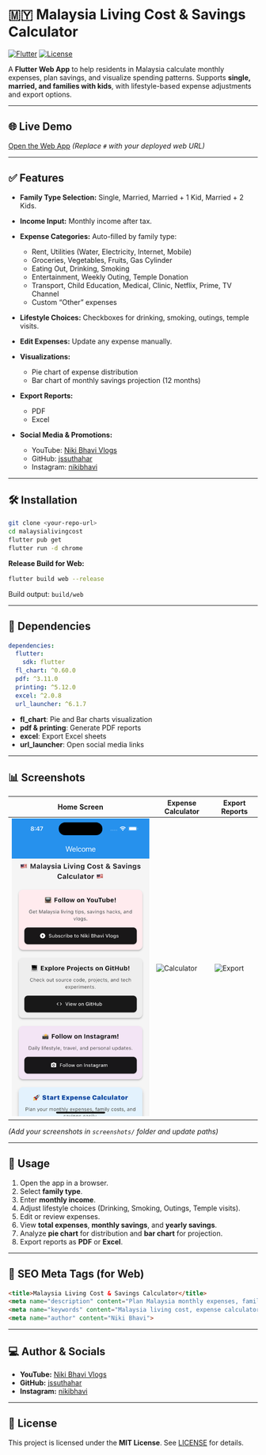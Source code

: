 
# 🇲🇾 Malaysia Living Cost & Savings Calculator

[![Flutter](https://img.shields.io/badge/Flutter-3.13-blue?logo=flutter\&logoColor=white)](https://flutter.dev/) [![License](https://img.shields.io/badge/License-MIT-green)](LICENSE)

A **Flutter Web App** to help residents in Malaysia calculate monthly expenses, plan savings, and visualize spending patterns. Supports **single, married, and families with kids**, with lifestyle-based expense adjustments and export options.

---

## 🌐 Live Demo

[Open the Web App](#)
*(Replace `#` with your deployed web URL)*

---

## ✅ Features

* **Family Type Selection:** Single, Married, Married + 1 Kid, Married + 2 Kids.
* **Income Input:** Monthly income after tax.
* **Expense Categories:** Auto-filled by family type:

  * Rent, Utilities (Water, Electricity, Internet, Mobile)
  * Groceries, Vegetables, Fruits, Gas Cylinder
  * Eating Out, Drinking, Smoking
  * Entertainment, Weekly Outing, Temple Donation
  * Transport, Child Education, Medical, Clinic, Netflix, Prime, TV Channel
  * Custom “Other” expenses
* **Lifestyle Choices:** Checkboxes for drinking, smoking, outings, temple visits.
* **Edit Expenses:** Update any expense manually.
* **Visualizations:**

  * Pie chart of expense distribution
  * Bar chart of monthly savings projection (12 months)
* **Export Reports:**

  * PDF
  * Excel
* **Social Media & Promotions:**

  * YouTube: [Niki Bhavi Vlogs](https://www.youtube.com/@nikibhavi)
  * GitHub: [jssuthahar](https://github.com/jssuthahar)
  * Instagram: [nikibhavi](https://www.instagram.com/nikibhavi/)

---

## 🛠 Installation

```bash
git clone <your-repo-url>
cd malaysialivingcost
flutter pub get
flutter run -d chrome
```

**Release Build for Web:**

```bash
flutter build web --release
```

Build output: `build/web`

---

## 🧰 Dependencies

```yaml
dependencies:
  flutter:
    sdk: flutter
  fl_chart: ^0.60.0
  pdf: ^3.11.0
  printing: ^5.12.0
  excel: ^2.0.8
  url_launcher: ^6.1.7
```

* **fl\_chart**: Pie and Bar charts visualization
* **pdf & printing**: Generate PDF reports
* **excel**: Export Excel sheets
* **url\_launcher**: Open social media links

---

## 📊 Screenshots

| Home Screen                   | Expense Calculator                        | Export Reports                    |
| ----------------------------- | ----------------------------------------- | --------------------------------- |
| ![Home](screenshots/home.png) | ![Calculator](screenshots/calculator.png) | ![Export](screenshots/export.png) |

*(Add your screenshots in `screenshots/` folder and update paths)*

---

## 🔧 Usage

1. Open the app in a browser.
2. Select **family type**.
3. Enter **monthly income**.
4. Adjust lifestyle choices (Drinking, Smoking, Outings, Temple visits).
5. Edit or review expenses.
6. View **total expenses**, **monthly savings**, and **yearly savings**.
7. Analyze **pie chart** for distribution and **bar chart** for projection.
8. Export reports as **PDF** or **Excel**.

---

## 📢 SEO Meta Tags (for Web)

```html
<title>Malaysia Living Cost & Savings Calculator</title>
<meta name="description" content="Plan Malaysia monthly expenses, family budget, and savings with an interactive Flutter web app. Includes visualization, PDF/Excel export, and lifestyle adjustments.">
<meta name="keywords" content="Malaysia living cost, expense calculator, savings planner, family budget, Flutter web, PDF export, Excel export, monthly expenses, kids, single, married">
<meta name="author" content="Niki Bhavi">
```

---

## 💻 Author & Socials

* **YouTube:** [Niki Bhavi Vlogs](https://www.youtube.com/@nikibhavi)
* **GitHub:** [jssuthahar](https://github.com/jssuthahar)
* **Instagram:** [nikibhavi](https://www.instagram.com/nikibhavi/)

---

## 📄 License

This project is licensed under the **MIT License**. See [LICENSE](LICENSE) for details.

